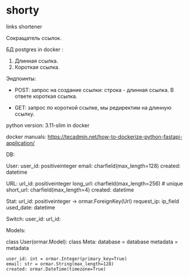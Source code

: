 # shorty
links shortener

Сокращатель ссылок.

БД postgres in docker :
1. Длинная ссылка.
2. Короткая ссылка.

Эндпоинты:

- POST: запрос на создание ссылки:
  строка - длинная ссылка.
  В ответе короткая ссылка.
  
- GET: запрос по короткой ссылке,
  мы редиректим на длинную ссылку.

python version: 3.11-slim in docker

docker manuals:
https://tecadmin.net/how-to-dockerize-python-fastapi-application/


DB:

User:
user_id: positiveinteger
email: charfield(max_length=128)
created: datetime

URL:
url_id: positiveinteger
long_url: charfield(max_length=256) # unique
short_url: charfield(max_length=4)
created: datetime

Stat:
url_id: positiveinteger  -> ormar.ForeignKey(Url)
request_ip: ip_field
used_date: datetime

Switch:
user_id:
url_id:


Models:

class User(ormar.Model):
    class Meta:
        database = database
        metadata = metadata

    user_id: int = ormar.Integer(primary_key=True)
    email: str = ormar.String(max_length=128)
    created: ormar.DateTime(timezone=True)
